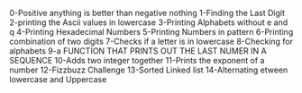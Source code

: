 0-Positive anything is better than negative nothing
1-Finding the Last Digit
2-printing the Ascii values in lowercase
3-Printing Alphabets without e and q
4-Printing Hexadecimal Numbers
5-Printing Numbers in pattern
6-Printing combination of two digits
7-Checks if a letter is in lowercase
8-Checking for alphabets
9-a FUNCTION THAT PRINTS OUT THE LAST NUMER IN A SEQUENCE
10-Adds two integer together
11-Prints the exponent of a number
12-Fizzbuzz Challenge
13-Sorted Linked list
14-Alternating etween lowercase and Uppercase
